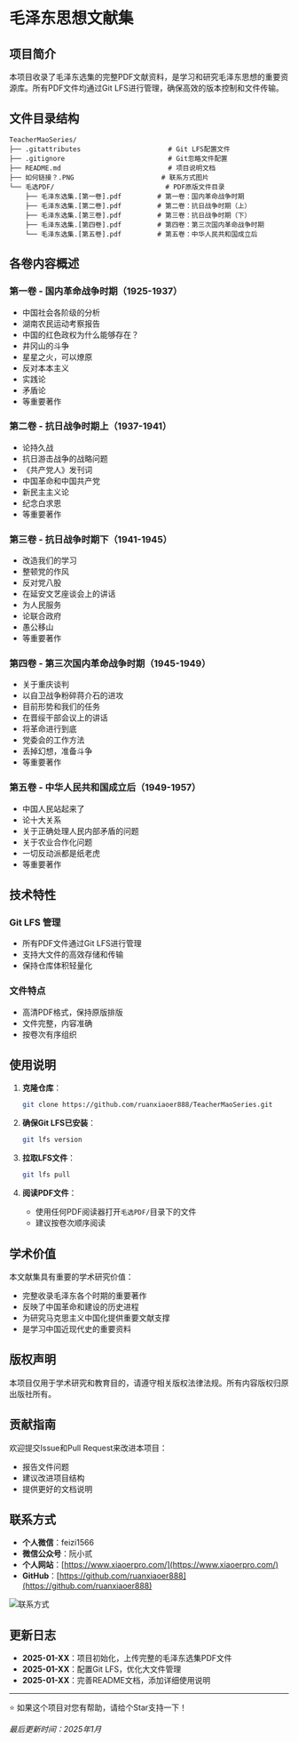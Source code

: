# 毛泽东思想文献集

## 项目简介

本项目收录了毛泽东选集的完整PDF文献资料，是学习和研究毛泽东思想的重要资源库。所有PDF文件均通过Git LFS进行管理，确保高效的版本控制和文件传输。

## 文件目录结构

```
TeacherMaoSeries/
├── .gitattributes                      # Git LFS配置文件
├── .gitignore                          # Git忽略文件配置
├── README.md                           # 项目说明文档
├── 如何链接？.PNG                      # 联系方式图片
└── 毛选PDF/                            # PDF原版文件目录
    ├── 毛泽东选集.[第一卷].pdf         # 第一卷：国内革命战争时期
    ├── 毛泽东选集.[第二卷].pdf         # 第二卷：抗日战争时期（上）
    ├── 毛泽东选集.[第三卷].pdf         # 第三卷：抗日战争时期（下）
    ├── 毛泽东选集.[第四卷].pdf         # 第四卷：第三次国内革命战争时期
    └── 毛泽东选集.[第五卷].pdf         # 第五卷：中华人民共和国成立后
```

## 各卷内容概述

### 第一卷 - 国内革命战争时期（1925-1937）
- 中国社会各阶级的分析
- 湖南农民运动考察报告
- 中国的红色政权为什么能够存在？
- 井冈山的斗争
- 星星之火，可以燎原
- 反对本本主义
- 实践论
- 矛盾论
- 等重要著作

### 第二卷 - 抗日战争时期上（1937-1941）
- 论持久战
- 抗日游击战争的战略问题
- 《共产党人》发刊词
- 中国革命和中国共产党
- 新民主主义论
- 纪念白求恩
- 等重要著作

### 第三卷 - 抗日战争时期下（1941-1945）
- 改造我们的学习
- 整顿党的作风
- 反对党八股
- 在延安文艺座谈会上的讲话
- 为人民服务
- 论联合政府
- 愚公移山
- 等重要著作

### 第四卷 - 第三次国内革命战争时期（1945-1949）
- 关于重庆谈判
- 以自卫战争粉碎蒋介石的进攻
- 目前形势和我们的任务
- 在晋绥干部会议上的讲话
- 将革命进行到底
- 党委会的工作方法
- 丢掉幻想，准备斗争
- 等重要著作

### 第五卷 - 中华人民共和国成立后（1949-1957）
- 中国人民站起来了
- 论十大关系
- 关于正确处理人民内部矛盾的问题
- 关于农业合作化问题
- 一切反动派都是纸老虎
- 等重要著作

## 技术特性

### Git LFS 管理
- 所有PDF文件通过Git LFS进行管理
- 支持大文件的高效存储和传输
- 保持仓库体积轻量化

### 文件特点
- 高清PDF格式，保持原版排版
- 文件完整，内容准确
- 按卷次有序组织

## 使用说明

1. **克隆仓库**：
   ```bash
   git clone https://github.com/ruanxiaoer888/TeacherMaoSeries.git
   ```

2. **确保Git LFS已安装**：
   ```bash
   git lfs version
   ```

3. **拉取LFS文件**：
   ```bash
   git lfs pull
   ```

4. **阅读PDF文件**：
   - 使用任何PDF阅读器打开`毛选PDF/`目录下的文件
   - 建议按卷次顺序阅读

## 学术价值

本文献集具有重要的学术研究价值：
- 完整收录毛泽东各个时期的重要著作
- 反映了中国革命和建设的历史进程
- 为研究马克思主义中国化提供重要文献支撑
- 是学习中国近现代史的重要资料

## 版权声明

本项目仅用于学术研究和教育目的，请遵守相关版权法律法规。所有内容版权归原出版社所有。

## 贡献指南

欢迎提交Issue和Pull Request来改进本项目：
- 报告文件问题
- 建议改进项目结构
- 提供更好的文档说明

## 联系方式

- **个人微信**：feizi1566
- **微信公众号**：阮小贰
- **个人网站**：[https://www.xiaoerpro.com/](https://www.xiaoerpro.com/)
- **GitHub**：[https://github.com/ruanxiaoer888](https://github.com/ruanxiaoer888)

![联系方式](如何链接？.PNG)

## 更新日志

- **2025-01-XX**：项目初始化，上传完整的毛泽东选集PDF文件
- **2025-01-XX**：配置Git LFS，优化大文件管理
- **2025-01-XX**：完善README文档，添加详细使用说明

---

⭐ 如果这个项目对您有帮助，请给个Star支持一下！

*最后更新时间：2025年1月*